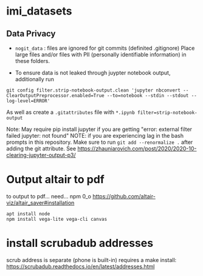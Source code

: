# imi_datasets


## Data Privacy

- `nogit_data` : files are ignored for git commits (definited .gitignore)
Place large files and/or files with PII (personally identifiable
information) in these folders.


- To ensure data is not leaked through juypter notebook output,
  additionally run

 `git config filter.strip-notebook-output.clean 'jupyter nbconvert --ClearOutputPreprocessor.enabled=True --to=notebook --stdin --stdout --log-level=ERROR'  `

 As well as create a `.gitattributes` file with `*.ipynb filter=strip-notebook-output` 

Note: May require pip install jupyter if you are getting "error: external filter failed jupyter: not found"
NOTE: if you are experiencing lag in the bash prompts in this repository.
Make sure to run `git add --renormalize .` after adding the git attribute.
See https://zhauniarovich.com/post/2020/2020-10-clearing-jupyter-output-p3/

# Output altair to pdf

to output to pdf... need... npm 0_o
https://github.com/altair-viz/altair_saver#installation

```
apt install node
npm install vega-lite vega-cli canvas
```

# install scrubadub addresses

scrub address is separate (phone is built-in)
requires a make install:
https://scrubadub.readthedocs.io/en/latest/addresses.html

